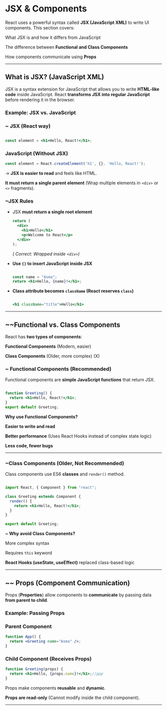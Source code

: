 # JSX & Components

React uses a powerful syntax called **JSX (JavaScript XML)** to write UI components. This section covers:

 What JSX is and how it differs from JavaScript

 The difference between **Functional and Class Components**

 How components communicate using **Props**

---

## **What is JSX? (JavaScript XML)**

JSX is a syntax extension for JavaScript that allows you to write **HTML-like code** inside JavaScript. React **transforms JSX into regular JavaScript** before rendering it in the browser.

### **Example: JSX vs. JavaScript**

### **~ JSX (React way)**

```jsx

const element = <h1>Hello, React!</h1>;
```

### **JavaScript (Without JSX)**

```jsx
const element = React.createElement('h1', {}, 'Hello, React!');
```

→ **JSX is easier to read** and feels like HTML.

 **It must return a single parent element** (Wrap multiple elements in `<div>` or `<>` fragments).

### **~JSX Rules**

- JSX **must return a single root element**
    
    ```jsx
    return (
      <div>
        <h1>Hello</h1>
        <p>Welcome to React</p>
      </div>
    );
    ```
    
    *( Correct: Wrapped inside `<div>`)*
    
- **Use `{}` to insert JavaScript inside JSX**
    
    ```jsx
    
    const name = "Asma";
    return <h1>Hello, {name}!</h1>;
    ```
    
- **Class attribute becomes `className` (React reserves `class`)**
    
    ```jsx
    
    <h1 className="title">Hello</h1>
    ```
    

---

## **~~Functional vs. Class Components**

React has **two types of components**:

 **Functional Components** (Modern, easier) 

**Class Components** (Older, more complex) (X)

### **~ Functional Components (Recommended)**

Functional components are **simple JavaScript functions** that return JSX.

```jsx

function Greeting() {
  return <h1>Hello, React!</h1>;
}
export default Greeting;
```

 **Why use Functional Components?**

 **Easier to write and read**

 **Better performance** (Uses React Hooks instead of complex state logic)

 **Less code, fewer bugs**

---

### **~Class Components (Older, Not Recommended)**

Class components use ES6 **classes** and `render()` method.

```jsx

import React, { Component } from "react";

class Greeting extends Component {
  render() {
    return <h1>Hello, React!</h1>;
  }
}

export default Greeting;
```

**~ Why avoid Class Components?**

 More complex syntax

 Requires `this` keyword

**React Hooks (useState, useEffect)** replaced class-based logic

---

## **~~ Props (Component Communication)**

Props (**Properties**) allow components to **communicate** by passing data **from parent to child**.

### **Example: Passing Props**

### **Parent Component**

```jsx
function App() {
  return <Greeting name="Asma" />;
}
```

### **Child Component (Receives Props)**

```jsx
function Greeting(props) {
  return <h1>Hello, {props.name}!</h1>;//ppp
}
```

 Props make components **reusable** and **dynamic**.

 **Props are read-only** (Cannot modify inside the child component).

---